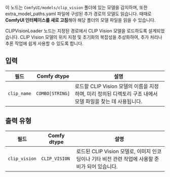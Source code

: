 이 노드는 `ComfyUI/models/clip_vision` 폴더에 있는 모델을 감지하며, 또한 extra_model_paths.yaml 파일에 구성된 추가 경로의 모델도 읽습니다.
때때로 **ComfyUI 인터페이스를 새로 고침**해야 해당 폴더의 모델 파일을 읽을 수 있습니다.

CLIPVisionLoader 노드는 지정된 경로에서 CLIP Vision 모델을 로드하도록 설계되었습니다. CLIP Vision 모델의 위치 지정 및 초기화의 복잡성을 추상화하여, 추가 처리나 추론 작업에 쉽게 사용할 수 있도록 합니다.

## 입력

| 필드       | Comfy dtype | 설명                                                                       |
|-------------|-------------|-----------------------------------------------------------------------------------|
| `clip_name` | `COMBO[STRING]` | 로드할 CLIP Vision 모델의 이름을 지정하며, 미리 정의된 디렉토리 구조 내에서 모델 파일을 찾는 데 사용됩니다. |

## 출력 유형

| 필드          | Comfy dtype     | 설명                                                              |
|----------------|-----------------|--------------------------------------------------------------------------|
| `clip_vision`  | `CLIP_VISION`   | 로드된 CLIP Vision 모델로, 이미지 인코딩이나 기타 비전 관련 작업에 사용할 준비가 되어 있습니다. |

